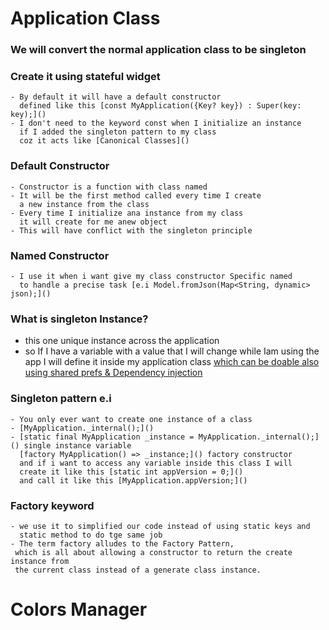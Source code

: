 # Application Class
### We will convert the normal application class to be singleton
### Create it using stateful widget
    - By default it will have a default constructor
      defined like this [const MyApplication({Key? key}) : Super(key: key);]()
    - I don't need to the keyword const when I initialize an instance
      if I added the singleton pattern to my class
      coz it acts like [Canonical Classes]()

### Default Constructor
    - Constructor is a function with class named
    - It will be the first method called every time I create
      a new instance from the class
    - Every time I initialize ana instance from my class
      it will create for me anew object
    - This will have conflict with the singleton principle

### Named Constructor
    - I use it when i want give my class constructor Specific named
      to handle a precise task [e.i Model.fromJson(Map<String, dynamic> json);]()

### What is singleton Instance?
  - this one unique instance across the application
  - so If I have a variable with a value that I will change
    while Iam using the app  I will define it inside my application
    class [which can be doable also using shared prefs & Dependency injection]()

### Singleton pattern e.i
    - You only ever want to create one instance of a class
    - [MyApplication._internal();]()
    - [static final MyApplication _instance = MyApplication._internal();]() single instance variable
      [factory MyApplication() => _instance;]() factory constructor
      and if i want to access any variable inside this class I will
      create it like this [static int appVersion = 0;]()
      and call it like this [MyApplication.appVersion;]()

### Factory keyword
    - we use it to simplified our code instead of using static keys and
      static method to do tge same job
    - The term factory alludes to the Factory Pattern,
     which is all about allowing a constructor to return the create instance from
     the current class instead of a generate class instance.

# Colors Manager
